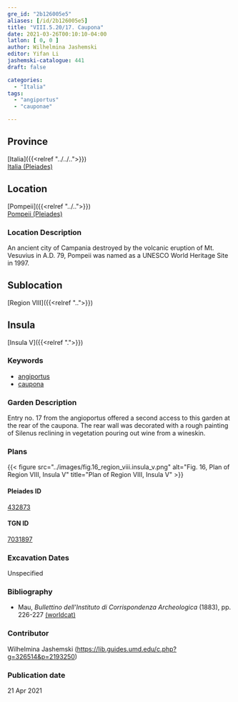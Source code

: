 ```yaml
---
gre_id: "2b126005e5"
aliases: [/id/2b126005e5]
title: "VIII.5.20/17. Caupona"
date: 2021-03-26T00:10:10-04:00
latlon: [ 0, 0 ]
author: Wilhelmina Jashemski
editor: Yifan Li
jashemski-catalogue: 441
draft: false

categories:
  - "Italia"
tags:
  - "angiportus"
  - "cauponae"

---
```


## Province
[Italia]({{<relref "../../..">}}) \
[Italia (Pleiades)](https://pleiades.stoa.org/places/1052)

## Location
[Pompeii]({{<relref "../..">}}) \
[Pompeii (Pleiades)](https://pleiades.stoa.org/places/433032)

### Location Description
An ancient city of Campania destroyed by the volcanic eruption of Mt. Vesuvius in A.D. 79, Pompeii was named as a UNESCO World Heritage Site in 1997.

## Sublocation
[Region VIII]({{<relref "..">}})

## Insula
[Insula V]({{<relref ".">}})

### Keywords
 - [angiportus](http://vocab.getty.edu/page/aat/300008249)
 - [caupona](http://vocab.getty.edu/page/aat/300005208)


### Garden Description
Entry no. 17 from the angioportus offered a second access to this garden at the rear of the caupona. The rear wall was decorated with a rough painting of Silenus reclining in vegetation pouring out wine from a wineskin.

### Plans
{{< figure src="../images/fig.16_region_viii.insula_v.png" alt="Fig. 16, Plan of  Region VIII, Insula V" title="Plan of  Region VIII, Insula V" >}}


#### Pleiades ID
[432873](https://pleiades.stoa.org/places/538911200)

#### TGN ID
[7031897](http://vocab.getty.edu/page/tgn/2053030)

###  Excavation Dates
Unspecified

### Bibliography
* Mau, *Bullettino dell'Instituto di Corrispondenza Archeologica* (1883), pp. 226-227 [(worldcat)](http://www.worldcat.org/oclc/823239162)

### Contributor
Wilhelmina Jashemski (https://lib.guides.umd.edu/c.php?g=326514&p=2193250)

### Publication date

21 Apr 2021
